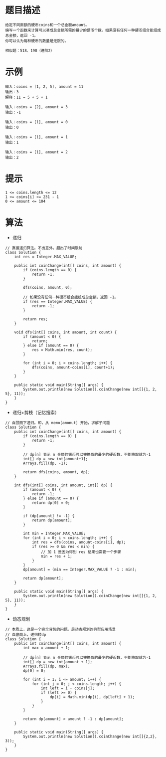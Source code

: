 # 题目描述
	给定不同面额的硬币coins和一个总金额amount。
	编写一个函数来计算可以凑成总金额所需的最少的硬币个数。如果没有任何一种硬币组合能组成总金额，返回 -1。
	你可以认为每种硬币的数量是无限的。

    相似题：518、198（进阶2）

# 示例
	输入：coins = [1, 2, 5], amount = 11
	输出：3 
	解释：11 = 5 + 5 + 1

	输入：coins = [2], amount = 3
	输出：-1

	输入：coins = [1], amount = 0
	输出：0

	输入：coins = [1], amount = 1
	输出：1

	输入：coins = [1], amount = 2
	输出：2

# 提示
	1 <= coins.length <= 12
	1 <= coins[i] <= 231 - 1
	0 <= amount <= 104

# 算法
* 递归
```
// 直接递归算法。不出意外，超出了时间限制
class Solution {
    int res = Integer.MAX_VALUE;

    public int coinChange(int[] coins, int amount) {
        if (coins.length == 0) {
            return -1;
        }

        dfs(coins, amount, 0);

        // 如果没有任何一种硬币组合能组成总金额，返回 -1。
        if (res == Integer.MAX_VALUE) {
            return -1;
        }

        return res;
    }

    void dfs(int[] coins, int amount, int count) {
        if (amount < 0) {
            return;
        } else if (amount == 0) {
            res = Math.min(res, count);
        }

        for (int i = 0; i < coins.length; i++) {
            dfs(coins, amount-coins[i], count+1);
        }
    }

    public static void main(String[] args) {
        System.out.println(new Solution().coinChange(new int[]{1, 2, 5}, 11));
    }
}
```

* 递归+剪枝（记忆搜索）
```
// 自顶而下递归。即，从 memo[amonut] 开始，求解子问题
class Solution {
    public int coinChange(int[] coins, int amount) {
        if (coins.length == 0) {
            return -1;
        }

        // dp[n] 表示 n 金额的钱币可以被换取的最少的硬币数，不能换取就为-1
        int[] dp = new int[amount+1];
        Arrays.fill(dp, -1);

        return dfs(coins, amount, dp);
    }

    int dfs(int[] coins, int amount, int[] dp) {
        if (amount < 0) {
            return -1;
        } else if (amount == 0) {
            return dp[0] = 0;
        }

        if (dp[amount] != -1) {
            return dp[amount];
        }

        int min = Integer.MAX_VALUE;
        for (int i = 0; i < coins.length; i++) {
            int res = dfs(coins, amount-coins[i], dp);
			if (res >= 0 && res < min) {
				// 加 1 是因为得到 res 结果也需要一个步骤
				min = res + 1;
            }
        }
        dp[amount] = (min == Integer.MAX_VALUE ? -1 : min);

        return dp[amount];
    }

    public static void main(String[] args) {
        System.out.println(new Solution().coinChange(new int[]{1, 2, 5}, 11));
    }
}
```

* 动态规划
```
// 本质上，这是一个完全背包的问题。是动态规划的典型应用场景
// 自底向上，递归转dp
class Solution {
    public int coinChange(int[] coins, int amount) {
        int max = amount + 1;

        // dp[n] 表示 n 金额的钱币可以被换取的最少的硬币数，不能换取就为-1
        int[] dp = new int[amount + 1];
        Arrays.fill(dp, max);
        dp[0] = 0;

        for (int i = 1; i <= amount; i++) {
            for (int j = 0; j < coins.length; j++) {
                int left = i - coins[j];
                if (left >= 0) {
                    dp[i] = Math.min(dp[i], dp[left] + 1);
                }
            }
        }

        return dp[amount] > amount ? -1 : dp[amount];
    }

    public static void main(String[] args) {
        System.out.println(new Solution().coinChange(new int[]{2,2}, 3));
    }
}
```
